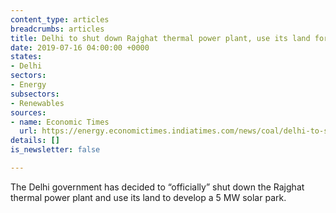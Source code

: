 ```yaml
---
content_type: articles
breadcrumbs: articles
title: Delhi to shut down Rajghat thermal power plant, use its land for solar park
date: 2019-07-16 04:00:00 +0000
states:
- Delhi
sectors:
- Energy
subsectors:
- Renewables
sources:
- name: Economic Times
  url: https://energy.economictimes.indiatimes.com/news/coal/delhi-to-shut-down-rajghat-thermal-power-plant-use-its-land-for-solar-park/70177420
details: []
is_newsletter: false

---
```

The Delhi government has decided to “officially” shut down the Rajghat thermal power plant and use its land to develop a 5 MW solar park.
